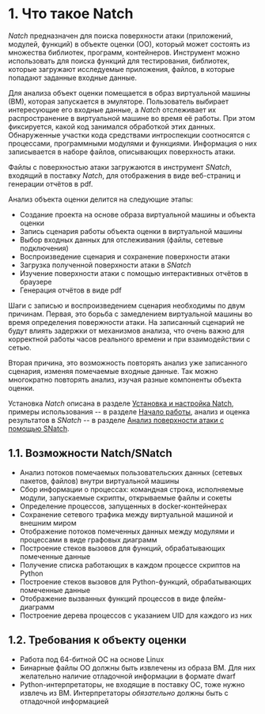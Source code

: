 <div style="page-break-before:always;">
</div>

# <a name="natch_base"></a>1. Что такое Natch

*Natch* предназначен для поиска поверхности атаки (приложений, модулей, функций) в объекте оценки (ОО),
который может состоять из множества библиотек, программ, контейнеров.
Инструмент можно использовать для поиска функций для тестирования, библиотек, которые загружают
исследуемые приложения, файлов, в которые попадают заданные входные данные.

Для анализа объект оценки помещается в образ виртуальной машины (ВМ), которая запускается в эмуляторе.
Пользователь выбирает интересующие его входные данные, а *Natch* отслеживает их распространение
в виртуальной машине во время её работы. При этом фиксируется, какой код занимался обработкой этих данных.
Обнаруженные участки кода средствами интроспекции соотносятся с процессами, программными модулями и функциями.
Информация о них записывается в наборе файлов, описывающих поверхность атаки.

Файлы с поверхностью атаки загружаются в инструмент *SNatch*, входящий в поставку *Natch*,
для отображения в виде веб-страниц и генерации отчётов в pdf.

Анализ объекта оценки делится на следующие этапы:

*  Создание проекта на основе образа виртуальной машины и объекта оценки
*  Запись сценария работы объекта оценки в виртуальной машины
*  Выбор входных данных для отслеживания (файлы, сетевые подключения)
*  Воспроизведение сценария и сохранение поверхности атаки
*  Загрузка полученной поверхности атаки в *SNatch*
*  Изучение поверхности атаки с помощью интерактивных отчётов в браузере
*  Генерация отчётов в виде pdf

Шаги с записью и воспроизведением сценария необходимы по двум причинам. Первая, это борьба с замедлением виртуальной машины
во время определения повержности атаки.
На записанный сценарий не будут влиять задержки от механизмов анализа,
что очень важно для корректной работы часов реального времени и при взаимодействии с сетью.

Вторая причина, это возможность повторять анализ уже записанного сценария, изменяя помечаемые входные данные.
Так можно многократно повторять анализ, изучая разные компоненты объекта оценки.

Установка *Natch* описана в разделе [Установка и настройка Natch](3_setup.md#setup_natch),
примеры использования -- в разделе [Начало работы](2_quickstart.md#begin),
анализ и оценка результатов в *SNatch* -- в разделе [Анализ поверхности атаки с помощью SNatch](6_snatch.md#snatch).

## 1.1. Возможности Natch/SNatch

* Анализ потоков помечаемых пользовательских данных (сетевых пакетов, файлов) внутри виртуальной машины
* Сбор информации о процессах: командная строка, исполняемые модули, запускаемые скрипты, открываемые файлы и сокеты
* Определение процессов, запущенных в docker-контейнерах
* Сохранение сетевого трафика между виртуальной машиной и внешним миром
* Отображение потоков помеченных данных между модулями и процессами в виде графовых диаграмм
* Построение стеков вызовов для функций, обрабатывающих помеченные данные
* Получение списка работающих в каждом процессе скриптов на Python
* Построение стеков вызовов для Python-функций, обрабатывающих помеченные данные
* Отображение вызванных функций процессов в виде флейм-диаграмм
* Построение дерева процессов с указанием UID для каждого из них

## 1.2. Требования к объекту оценки

* Работа под 64-битной ОС на основе Linux
* Бинарные файлы ОО должны быть извлечены из образа ВМ. Для них желательно наличие отладочной информации в формате dwarf
* Python-интерпретаторы, не входящие в поставку ОС, тоже нужно извлечь из ВМ. Интерпретаторы *обязательно* должны быть с отладочной информацией
